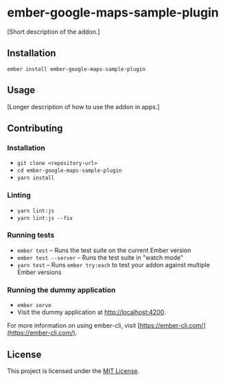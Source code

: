 ember-google-maps-sample-plugin
==============================================================================

[Short description of the addon.]

Installation
------------------------------------------------------------------------------

```
ember install ember-google-maps-sample-plugin
```


Usage
------------------------------------------------------------------------------

[Longer description of how to use the addon in apps.]


Contributing
------------------------------------------------------------------------------

### Installation

* `git clone <repository-url>`
* `cd ember-google-maps-sample-plugin`
* `yarn install`

### Linting

* `yarn lint:js`
* `yarn lint:js --fix`

### Running tests

* `ember test` – Runs the test suite on the current Ember version
* `ember test --server` – Runs the test suite in "watch mode"
* `yarn test` – Runs `ember try:each` to test your addon against multiple Ember versions

### Running the dummy application

* `ember serve`
* Visit the dummy application at [http://localhost:4200](http://localhost:4200).

For more information on using ember-cli, visit [https://ember-cli.com/](https://ember-cli.com/).

License
------------------------------------------------------------------------------

This project is licensed under the [MIT License](LICENSE.md).
